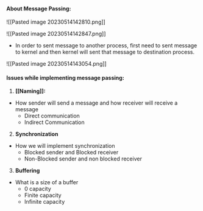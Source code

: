 #### About Message Passing:

![[Pasted image 20230514142810.png]]

![[Pasted image 20230514142847.png]]

* In order to sent message to another process, first need to sent message to kernel and then kernel will sent that message to destination process.

![[Pasted image 20230514143054.png]]


#### Issues while implementing message passing:

1. **[[Naming]]:**
 * How sender will send a message and how receiver will receive a message
	 * Direct communication
	 * Indirect Communication

2. **Synchronization**
 * How we will implement synchronization
	 * Blocked sender and Blocked receiver
	 * Non-Blocked sender and non blocked receiver

3. **Buffering**
 * What is a size of a buffer
	 * 0 capacity
	 * Finite capacity
	 * Infinite capacity


